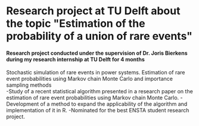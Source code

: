 # Research project at TU Delft about the topic "Estimation of the probability of a union of rare events"

#### Research project conducted under the supervision of Dr. Joris Bierkens during my research internship at TU Delft for 4 months

Stochastic simulation of rare events in power systems. Estimation of rare event probabilities using Markov chain Monte Carlo and importance sampling methods  
-Study of a recent statistical algorithm presented in a research paper on the estimation of rare event probabilities using Markov chain Monte Carlo.
-Development of a method to expand the applicability of the algorithm and implementation of it in R.
-Nominated for the best ENSTA student research project.
